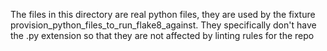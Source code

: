 The files in this directory are real python files, they are used by the fixture provision_python_files_to_run_flake8_against.  They specifically don't have the .py extension so that they are not affected by linting rules for the repo
